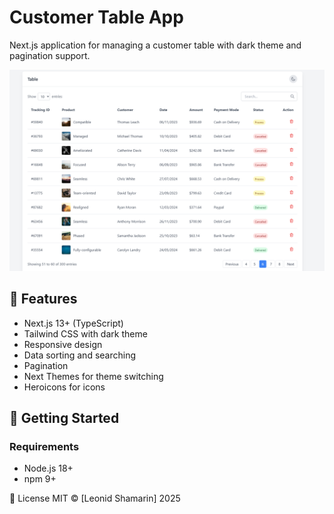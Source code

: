 # Customer Table App

Next.js application for managing a customer table with dark theme and pagination support.

![App Screenshot](/public/screenshot.png) 

## 📌 Features

- Next.js 13+ (TypeScript)
- Tailwind CSS with dark theme
- Responsive design
- Data sorting and searching
- Pagination
- Next Themes for theme switching
- Heroicons for icons

## 🚀 Getting Started

### Requirements
- Node.js 18+
- npm 9+

📜 License
MIT © [Leonid Shamarin] 2025
